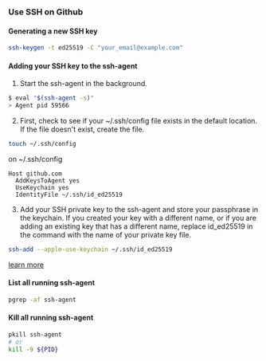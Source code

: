 ### Use SSH on Github

#### Generating a new SSH key

```bash
ssh-keygen -t ed25519 -C "your_email@example.com"
```

#### Adding your SSH key to the ssh-agent

1. Start the ssh-agent in the background.

```bash
$ eval "$(ssh-agent -s)"
> Agent pid 59566
```

2. First, check to see if your ~/.ssh/config file exists in the default location. If the file doesn't exist, create the file.

```bash
touch ~/.ssh/config
```

on ~/.ssh/config

```text
Host github.com
  AddKeysToAgent yes
  UseKeychain yes
  IdentityFile ~/.ssh/id_ed25519
```

3. Add your SSH private key to the ssh-agent and store your passphrase in the keychain. If you created your key with a different name, or if you are adding an existing key that has a different name, replace id_ed25519 in the command with the name of your private key file.

```bash
ssh-add --apple-use-keychain ~/.ssh/id_ed25519
```

[learn more](https://docs.github.com/en/authentication/connecting-to-github-with-ssh/generating-a-new-ssh-key-and-adding-it-to-the-ssh-agent)

#### List all running ssh-agent

```bash
pgrep -af ssh-agent
```

#### Kill all running ssh-agent

```bash
pkill ssh-agent
# or
kill -9 ${PID}
```
